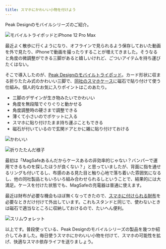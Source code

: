 ```yaml
---
title: スマホにかわいい小物を付けよう
---
```

Peak Designのモバイルシリーズのご紹介。

![](https://lh3.googleusercontent.com/Ok4BzsyqUs-aPJvg9nzC5Lszruh51i-BHnvLGOP0NUnmKsRbZGT_aUZ5o_Z4vssq-ITb4ipbgeS6f6MhQN7riRM80hcXvQ_kxlxhcRrl_5Qq5PGnvuvZ9WuYe0Ibm1F0DlCgk2PtKShMdOnGESkQAI5XeNgE1GLtEC8f62bW4nH4NbfC0gd1_pLP "モバイルトライポッドとiPhone 12 Pro Max")

最近よく散歩に行くようになり、オフラインで見られるよう保存しておいた動画を外で見たり、iPhoneで動画を撮ったりすることが増えてきました。そうなると角度の微調整ができる三脚があると嬉しいけれど、ごついアイテムを持ち運びたくはない。

そこで導入したのが、[Peak Designのモバイルトライポッド](https://www.amazon.co.jp/dp/B09FRZPLL3)。カード形状に収まる折りたたみ式のかわいい三脚で、[同社のスマホケース](https://www.amazon.co.jp/dp/B09FP3HP7Z?)に磁石で貼り付けて使う仕組み。個人的なお気に入りポイントはこのあたり。

*   三脚のデザインが生き物みたいでかわいい
*   角度を無段階でぐりぐりと動かせる
*   角度調整時の硬さまで調整できる
*   薄くて小さいのでポケットに入る
*   スマホに貼り付けたまま持ち運ぶこともできる
*   磁石が付いているので玄関ドアとかに雑に貼り付けておける

![](https://lh5.googleusercontent.com/MgB0T9qKxbfbOXHFJYTH50UXNhKmjHclf2j6zKwkozheeVM9EArAqPj1brmHNg9LCDOC1Uwo3Dx0LJgDkuMaO4aEMbHkAzyjnwIVqwAR6oao7eFE1fuCKdZjKCTQLYoj9zQqfP9wbB1On3lDVxyWgIHgTbFXPsDFseQD9NFlFdBEB5wpHbkPvZsH "かわいい")

![](https://lh6.googleusercontent.com/qXLjT6vimUMIzf5Guv74oTkGbocSekalopHmHKqwOpF2h1k3eJDkmOT2r6WgQresOTlfdwuX5EF2fVKy9q-1eeCyTCe3MRpy4-GQXTUGZTCgGkbNld3B1R2tIZTwGgTOW_l5vfj3LVLBomMe88kLZup8RjLrMOa5xPG9ivc7QuZ8RrwMitVwZ9Du "折りたたんだ様子")

最初は「MagSafeあるんだからケースあるの非効率的じゃない？バンパーで運用できるものを探したほうが良くない？」と思っていましたが、背面に指を通せるリングも付いてるし、布感のある見た目と触り心地で落ち着いた雰囲気になるし、他の同社製品ともいろいろ組み合わせられるしということで、結果的には大満足。ケースを付けた状態でも、MagSafeの充電器は普通に使えます。

最近は財布が必要な機会もほぼ無くなってきたので、[スマホに付けられる財布](https://www.amazon.co.jp/dp/B09FSGW671)を必要なときだけ付けて外出しています。これもスタンドと同じで、使わないときは磁石で適当なところに収納しておけるので、たいへん便利。

![](https://lh6.googleusercontent.com/BtTUQ7-O1OTkQ4INKbNBk1RULzMOeGVW2ezblg3RooPEL5bnRGTIzlSjoVwyGWNBR5BrvgmjF1wT-etlYfGicyxfL0q8ZMxt321GOtP0aW8Mix96gfa63t5MUdDKM1_18AiZ5Y8EvQbYH01B5Wdx_LBWrwdA8YI0TRcI_J6mR6yZ8FP8TJZUbnD5 "スリムウォレット")

以上です。普段使っている、Peak Designのモバイルシリーズの製品を幾つか紹介してみました。毎日使うスマホにかわいい小物を付けて、スマホの可能性を拡げ、快適なスマホ依存ライフを送りましょう。
